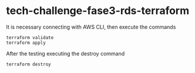 # tech-challenge-fase3-rds-terraform
It is necessary connecting with AWS CLI, then execute the commands

```
terraform validate
terraform apply
```

After the testing executing the destroy command

```
terraform destroy
```